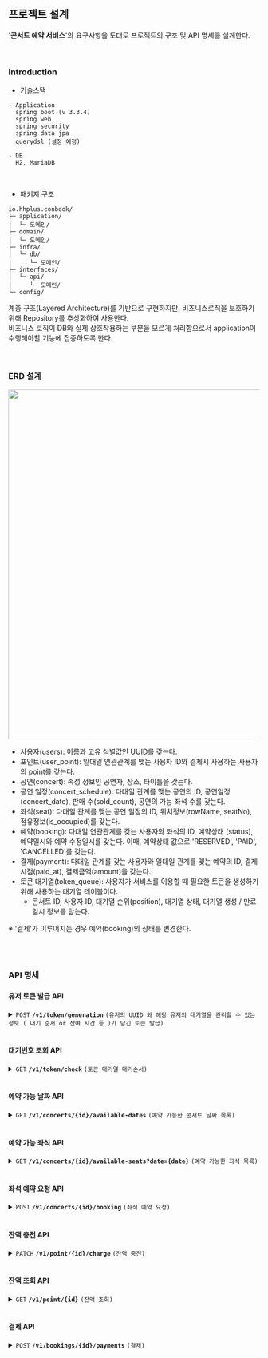 ## 프로젝트 설계

'**콘서트 예약 서비스**'의 요구사항을 토대로 프로젝트의 구조 및 API 명세를 설계한다.

<br>

### introduction 

- 기술스택
```text
- Application
  spring boot (v 3.3.4)
  spring web
  spring security
  spring data jpa
  querydsl (설정 예정)
  
- DB
  H2, MariaDB
```
<br>

- 패키지 구조 <br>
```text
io.hhplus.conbook/
├─ application/
│  └─ 도메인/
├─ domain/
│  └─ 도메인/
├─ infra/
│  └─ db/
│     └─ 도메인/
├─ interfaces/
│  └─ api/
│     └─ 도메인/
└─ config/
```
계층 구조(Layered Architecture)를 기반으로 구현하지만, 비즈니스로직을 보호하기 위해 Repository를 추상화하여 사용한다. <br>
비즈니스 로직이 DB와 실제 상호작용하는 부분을 모르게 처리함으로서 application이 수행해야할 기능에 집중하도록 한다.

<br>

### ERD 설계
<img src="https://github.com/user-attachments/assets/c9e412f0-4a54-436c-a3a9-5054b865400e" width="700">

- 사용자(users): 이름과 고유 식별값인 UUID를 갖는다.
- 포인트(user_point): 일대일 연관관계를 맺는 사용자 ID와 결제시 사용하는 사용자의 point를 갖는다.
- 공연(concert): 속성 정보인 공연자, 장소, 타이틀을 갖는다.
- 공연 일정(concert_schedule): 다대일 관계를 맺는 공연의 ID, 공연일정(concert_date), 판매 수(sold_count), 공연의 가능 좌석 수를 갖는다.
- 좌석(seat): 다대일 관계를 맺는 공연 일정의 ID, 위치정보(rowName, seatNo), 점유정보(is_occupied)를 갖는다.
- 예약(booking): 다대일 연관관계를 갖는 사용자와 좌석의 ID, 예약상태 (status), 예약일시와 예약 수정일시를 갖는다.
  이때, 예약상태 값으로 'RESERVED', 'PAID', 'CANCELLED'를 갖는다.
- 결제(payment): 다대일 관계를 갖는 사용자와 일대일 관계를 맺는 예약의 ID, 결제시점(paid_at), 결제금액(amount)을 갖는다.
- 토큰 대기열(token_queue): 사용자가 서비스를 이용할 때 필요한 토큰을 생성하기 위해 사용하는 대기열 테이블이다.
    - 콘서트 ID, 사용자 ID, 대기열 순위(position), 대기열 상태, 대기열 생성 / 만료 일시 정보를 담는다.

※ '결제'가 이루어지는 경우 예약(booking)의 상태를 변경한다.


<br><br>

### API 명세

#### 유저 토큰 발급 API
<details>
 <summary><code>POST</code> <code><b>/v1/token/generation</b></code> <code>(유저의 UUID 와 해당 유저의 대기열을 관리할 수 있는 정보 ( 대기 순서 or 잔여 시간 등 )가 담긴 토큰 발급)</code></summary>

##### Parameters

| name   |  type     | data type | description |
|--------|-----------|-----------|-------------|
| userId |  required | Long      | N/A         |

##### Responses
| http code | content-type           | response                                                                                                                                                                        |
|-----------|------------------------|---------------------------------------------------------------------------------------------------------------------------------------------------------------------------------|
| `200`     | `application/json`     | `{"jwt": "Bearer eyJhbGciOiJIUzI1NiIsInR5cCI6IkpXVCJ9.eyJzdWIiOiIxMjM0NTY3ODkwIiwibmFtZSI6IkpvaG4gRG9lIiwiaWF0IjoxNTE2MjM5MDIyfQ.SflKxwRJSMeKKF2QT4fwpMeJf36POk6yJV_adQssw5c"}` |
| `400`     | `application/json`     | `{"code": "400","message":"Bad Request"}`                                                                                                                                       |
| `500`     | `application/json`     | `{"code": "500","message": "SERVER ERROR"}`                                                                                                                                     |

##### Example cURL

```html
  curl -X POST -H "Content-Type: application/json" -d '{"userId": 12345}' http://localhost:8080/
```

</details>

<br>

#### 대기번호 조회 API
<details>
 <summary><code>GET</code> <code><b>/v1/token/check</b></code> <code>(토큰 대기열 대기순서)</code></summary>

##### Headers
| Key           | value                                                                                                                                                               |
|---------------|---------------------------------------------------------------------------------------------------------------------------------------------------------------------|
| Authorization | Bearer eyJhbGciOiJIUzI1NiIsInR5cCI6IkpXVCJ9.eyJzdWIiOiIxMjM0NTY3ODkwIiwibmFtZSI6IkpvaG4gRG9lIiwiaWF0IjoxNTE2MjM5MDIyfQ.SflKxwRJSMeKKF2QT4fwpMeJf36POk6yJV_adQssw5c  |

##### Parameters

| name | type | data type | description |
|------|------|-----------|-------------|
| -    | -    | -         | -           |

##### Responses
| http code | content-type           | response                                    |
|-----------|------------------------|---------------------------------------------|
| `200`     | `application/json`     | `{"queuePosition": 1`                       |
| `403`     | `application/json`     | `{"code": "403","message":"Forbidden"}`     |
| `500`     | `application/json`     | `{"code": "500","message": "SERVER ERROR"}` |

##### Example cURL

```html
  curl -X GET \
       -H "Content-Type: application/json" \
       -H "Authorization: Bearer eyJhbGciOiJIUzI1NiIsInR5cCI6IkpXVCJ9.eyJzdWIiOiIxMjM0NTY3ODkwIiwibmFtZSI6IkpvaG4gRG9lIiwiaWF0IjoxNTE2MjM5MDIyfQ.SflKxwRJSMeKKF2QT4fwpMeJf36POk6yJV_adQssw5c"
       -d '{"userId": 12345}' \
       http://localhost:8080/
```

</details>

<br>


#### 예약 가능 날짜 API
<details>
 <summary><code>GET</code> <code><b>/v1/concerts/{id}/available-dates</b></code> <code>(예약 가능한 콘서트 날짜 목록)</code></summary>

##### Headers
| Key           | value                                                                                                                                                               |
|---------------|---------------------------------------------------------------------------------------------------------------------------------------------------------------------|
| Authorization | Bearer eyJhbGciOiJIUzI1NiIsInR5cCI6IkpXVCJ9.eyJzdWIiOiIxMjM0NTY3ODkwIiwibmFtZSI6IkpvaG4gRG9lIiwiaWF0IjoxNTE2MjM5MDIyfQ.SflKxwRJSMeKKF2QT4fwpMeJf36POk6yJV_adQssw5c  |

##### Parameters

| name  | type      | data type | description |
|-------|-----------|-----------|-------------|
| id    | required  | Long      | 콘서트 Id      |

##### Responses
| http code | content-type           | response                                                                                         |
|-----------|------------------------|--------------------------------------------------------------------------------------------------|
| `200`     | `application/json`     | `{"concertId": 1,"concertName": "Cold Play", "dates": [{"date": "2024-10-11", "capacity": 50}]}` |
| `403`     | `application/json`     | `{"code": "403","message":"Forbidden"}`                                                          |
| `500`     | `application/json`     | `{"code": "500","message": "SERVER ERROR"}`                                                      |

##### Example cURL

```html
  curl -X GET \
       -H "Content-Type: application/json" \
       -H "Authorization: Bearer eyJhbGciOiJIUzI1NiIsInR5cCI6IkpXVCJ9.eyJzdWIiOiIxMjM0NTY3ODkwIiwibmFtZSI6IkpvaG4gRG9lIiwiaWF0IjoxNTE2MjM5MDIyfQ.SflKxwRJSMeKKF2QT4fwpMeJf36POk6yJV_adQssw5c"
       http://localhost:8080/v1/concerts/1/available-dates
```

</details>
<br>

#### 예약 가능 좌석 API
<details>
 <summary><code>GET</code> <code><b>/v1/concerts/{id}/available-seats?date={date}</b></code> <code>(예약 가능한 좌석 목록)</code></summary>

##### Headers
| Key           | value                                                                                                                                                               |
|---------------|---------------------------------------------------------------------------------------------------------------------------------------------------------------------|
| Authorization | Bearer eyJhbGciOiJIUzI1NiIsInR5cCI6IkpXVCJ9.eyJzdWIiOiIxMjM0NTY3ODkwIiwibmFtZSI6IkpvaG4gRG9lIiwiaWF0IjoxNTE2MjM5MDIyfQ.SflKxwRJSMeKKF2QT4fwpMeJf36POk6yJV_adQssw5c  |

##### Parameters

| name | type      | data type | description   |
|------|-----------|-----------|---------------|
| id   | required  | Long      | 콘서트 Id        |
| date | required  | String    | 날짜 (yyyyMMdd) |

##### Responses
| http code | content-type           | response                                                                                                               |
|-----------|------------------------|------------------------------------------------------------------------------------------------------------------------|
| `200`     | `application/json`     | `{"concertId": 1,"concertName": "Cold Play", "date": "2024-10-11", "seats": [{"id": 1, "rowName": "A", "seatNo": 1}]}` |
| `403`     | `application/json`     | `{"code": "403","message":"Forbidden"}`                                                                                |
| `500`     | `application/json`     | `{"code": "500","message": "SERVER ERROR"}`                                                                            |

##### Example cURL

```html
  curl -X GET \
       -H "Content-Type: application/json" \
       -H "Authorization: Bearer eyJhbGciOiJIUzI1NiIsInR5cCI6IkpXVCJ9.eyJzdWIiOiIxMjM0NTY3ODkwIiwibmFtZSI6IkpvaG4gRG9lIiwiaWF0IjoxNTE2MjM5MDIyfQ.SflKxwRJSMeKKF2QT4fwpMeJf36POk6yJV_adQssw5c"
       http://localhost:8080/v1/concerts/1/available-seats?date=20241011
```

</details>
<br>

#### 좌석 예약 요청 API
<details>
 <summary><code>POST</code> <code><b>/v1/concerts/{id}/booking</b></code> <code>(좌석 예약 요청)</code></summary>

##### Headers
| Key           | value                                                                                                                                                               |
|---------------|---------------------------------------------------------------------------------------------------------------------------------------------------------------------|
| Authorization | Bearer eyJhbGciOiJIUzI1NiIsInR5cCI6IkpXVCJ9.eyJzdWIiOiIxMjM0NTY3ODkwIiwibmFtZSI6IkpvaG4gRG9lIiwiaWF0IjoxNTE2MjM5MDIyfQ.SflKxwRJSMeKKF2QT4fwpMeJf36POk6yJV_adQssw5c  |

##### Parameters

| name   | type      | data type | description   |
|--------|-----------|-----------|---------------|
| id     | required  | Long      | 콘서트 ID        |
| date   | required  | String    | 날짜 (yyyyMMdd) |
| seatId | required  | Long      | 좌석 ID         |

##### Responses
| http code | content-type           | response                                                                                                                             |
|-----------|------------------------|--------------------------------------------------------------------------------------------------------------------------------------|
| `200`     | `application/json`     | `{"bookingId": 1, "concertId": 1, "date": "2024-10-11", "seatId": 1, "status": "RESERVED", "expirationTime": "2024-10-11 22:00:00"}` |
| `403`     | `application/json`     | `{"code": "403","message":"Forbidden"}`                                                                                              |
| `500`     | `application/json`     | `{"code": "500","message": "SERVER ERROR"}`                                                                                          |

##### Example cURL

```html
  curl -X POST \
       -H "Content-Type: application/json" \
       -H "Authorization: Bearer eyJhbGciOiJIUzI1NiIsInR5cCI6IkpXVCJ9.eyJzdWIiOiIxMjM0NTY3ODkwIiwibmFtZSI6IkpvaG4gRG9lIiwiaWF0IjoxNTE2MjM5MDIyfQ.SflKxwRJSMeKKF2QT4fwpMeJf36POk6yJV_adQssw5c"
       -d '{"date": "20241011", "seatId": 1}' \
       http://localhost:8080/v1/concerts/1/dates/20241011/booking
```

</details>
<br>

#### 잔액 충전 API
<details>
 <summary><code>PATCH</code> <code><b>/v1/point/{id}/charge</b></code> <code>(잔액 충전)</code></summary>

##### Headers
| Key           | value                                                                                                                                                               |
|---------------|---------------------------------------------------------------------------------------------------------------------------------------------------------------------|
| Authorization | Bearer eyJhbGciOiJIUzI1NiIsInR5cCI6IkpXVCJ9.eyJzdWIiOiIxMjM0NTY3ODkwIiwibmFtZSI6IkpvaG4gRG9lIiwiaWF0IjoxNTE2MjM5MDIyfQ.SflKxwRJSMeKKF2QT4fwpMeJf36POk6yJV_adQssw5c  |

##### Parameters

| name   | type      | data type | description |
|--------|-----------|-----------|-------------|
| id     | required  | Long      | 사용자 ID      |
| amount | required  | Long      | 충전할 양       |

##### Responses
| http code | content-type           | response                                                             |
|-----------|------------------------|----------------------------------------------------------------------|
| `200`     | `application/json`     | `{"userId": 1, "point": 1000, "updateTime": "2024-10-11 11:20:33"}`  |
| `403`     | `application/json`     | `{"code": "403","message":"Forbidden"}`                              |
| `500`     | `application/json`     | `{"code": "500","message": "SERVER ERROR"}`                          |

##### Example cURL

```html
  curl -X PATCH \
       -H "Content-Type: application/json" \
       -H "Authorization: Bearer eyJhbGciOiJIUzI1NiIsInR5cCI6IkpXVCJ9.eyJzdWIiOiIxMjM0NTY3ODkwIiwibmFtZSI6IkpvaG4gRG9lIiwiaWF0IjoxNTE2MjM5MDIyfQ.SflKxwRJSMeKKF2QT4fwpMeJf36POk6yJV_adQssw5c"
       -d '1000' \
       http://localhost:8080/v1/point/1/charge
```

</details>
<br>

#### 잔액 조회 API
<details>
 <summary><code>GET</code> <code><b>/v1/point/{id}</b></code> <code>(잔액 조회)</code></summary>

##### Headers
| Key           | value                                                                                                                                                               |
|---------------|---------------------------------------------------------------------------------------------------------------------------------------------------------------------|
| Authorization | Bearer eyJhbGciOiJIUzI1NiIsInR5cCI6IkpXVCJ9.eyJzdWIiOiIxMjM0NTY3ODkwIiwibmFtZSI6IkpvaG4gRG9lIiwiaWF0IjoxNTE2MjM5MDIyfQ.SflKxwRJSMeKKF2QT4fwpMeJf36POk6yJV_adQssw5c  |

##### Parameters

| name   | type      | data type | description |
|--------|-----------|-----------|-------------|
| id     | required  | Long      | 사용자 ID      |

##### Responses
| http code | content-type           | response                                                             |
|-----------|------------------------|----------------------------------------------------------------------|
| `200`     | `application/json`     | `{"userId": 1, "point": 1000, "updateTime": "2024-10-11 11:20:33"}`  |
| `403`     | `application/json`     | `{"code": "403","message":"Forbidden"}`                              |
| `500`     | `application/json`     | `{"code": "500","message": "SERVER ERROR"}`                          |

##### Example cURL

```html
  curl -X PATCH \
       -H "Content-Type: application/json" \
       -H "Authorization: Bearer eyJhbGciOiJIUzI1NiIsInR5cCI6IkpXVCJ9.eyJzdWIiOiIxMjM0NTY3ODkwIiwibmFtZSI6IkpvaG4gRG9lIiwiaWF0IjoxNTE2MjM5MDIyfQ.SflKxwRJSMeKKF2QT4fwpMeJf36POk6yJV_adQssw5c"
       http://localhost:8080/v1/point/1
```

</details>
<br>

#### 결제 API
<details>
 <summary><code>POST</code> <code><b>/v1/bookings/{id}/payments</b></code> <code>(결제)</code></summary>

##### Headers
| Key           | value                                                                                                                                                               |
|---------------|---------------------------------------------------------------------------------------------------------------------------------------------------------------------|
| Authorization | Bearer eyJhbGciOiJIUzI1NiIsInR5cCI6IkpXVCJ9.eyJzdWIiOiIxMjM0NTY3ODkwIiwibmFtZSI6IkpvaG4gRG9lIiwiaWF0IjoxNTE2MjM5MDIyfQ.SflKxwRJSMeKKF2QT4fwpMeJf36POk6yJV_adQssw5c  |

##### Parameters

| name   | type      | data type | description |
|--------|-----------|-----------|-------------|
| id     | required  | Long      | 사용자 ID      |

##### Responses
| http code | content-type           | response                                                  |
|-----------|------------------------|-----------------------------------------------------------|
| `200`     | `application/json`     | `{"amount": 1000, "paymentsTime": "2024-10-11 11:20:33"}` |
| `403`     | `application/json`     | `{"code": "403","message":"Forbidden"}`                   |
| `500`     | `application/json`     | `{"code": "500","message": "SERVER ERROR"}`               |

##### Example cURL

```html
  curl -X POST \
       -H "Content-Type: application/json" \
       -H "Authorization: Bearer eyJhbGciOiJIUzI1NiIsInR5cCI6IkpXVCJ9.eyJzdWIiOiIxMjM0NTY3ODkwIiwibmFtZSI6IkpvaG4gRG9lIiwiaWF0IjoxNTE2MjM5MDIyfQ.SflKxwRJSMeKKF2QT4fwpMeJf36POk6yJV_adQssw5c"
       http://localhost:8080/v1/bookings/1/payments
```

</details>
<br>

<br><br>
